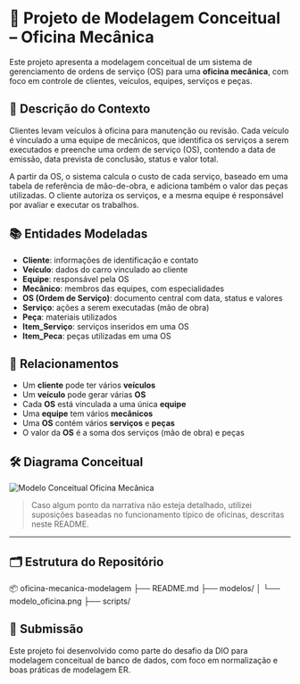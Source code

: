 # 🔧 Projeto de Modelagem Conceitual – Oficina Mecânica

Este projeto apresenta a modelagem conceitual de um sistema de gerenciamento de ordens de serviço (OS) para uma **oficina mecânica**, com foco em controle de clientes, veículos, equipes, serviços e peças.

## 📘 Descrição do Contexto

Clientes levam veículos à oficina para manutenção ou revisão. Cada veículo é vinculado a uma equipe de mecânicos, que identifica os serviços a serem executados e preenche uma ordem de serviço (OS), contendo a data de emissão, data prevista de conclusão, status e valor total.

A partir da OS, o sistema calcula o custo de cada serviço, baseado em uma tabela de referência de mão-de-obra, e adiciona também o valor das peças utilizadas. O cliente autoriza os serviços, e a mesma equipe é responsável por avaliar e executar os trabalhos.

## 📚 Entidades Modeladas

- **Cliente**: informações de identificação e contato
- **Veículo**: dados do carro vinculado ao cliente
- **Equipe**: responsável pela OS
- **Mecânico**: membros das equipes, com especialidades
- **OS (Ordem de Serviço)**: documento central com data, status e valores
- **Serviço**: ações a serem executadas (mão de obra)
- **Peça**: materiais utilizados
- **Item_Serviço**: serviços inseridos em uma OS
- **Item_Peca**: peças utilizadas em uma OS

## 🔗 Relacionamentos

- Um **cliente** pode ter vários **veículos**
- Um **veículo** pode gerar várias **OS**
- Cada **OS** está vinculada a uma única **equipe**
- Uma **equipe** tem vários **mecânicos**
- Uma **OS** contém vários **serviços** e **peças**
- O valor da **OS** é a soma dos serviços (mão de obra) e peças

## 🛠️ Diagrama Conceitual

![Modelo Conceitual Oficina Mecânica](modelos/modelo_oficina.png)

> Caso algum ponto da narrativa não esteja detalhado, utilizei suposições baseadas no funcionamento típico de oficinas, descritas neste README.

---

## 🗂️ Estrutura do Repositório

📦 oficina-mecanica-modelagem
├── README.md
├── modelos/
│ └── modelo_oficina.png
├── scripts/


## 🚀 Submissão

Este projeto foi desenvolvido como parte do desafio da DIO para modelagem conceitual de banco de dados, com foco em normalização e boas práticas de modelagem ER.

